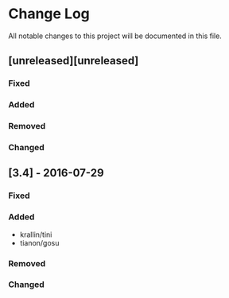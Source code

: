 Change Log
==========

All notable changes to this project will be documented in this file.

[unreleased][unreleased]
------------------------

### Fixed

### Added

### Removed

### Changed

[3.4] - 2016-07-29
------------------

### Fixed

### Added

-	krallin/tini
-	tianon/gosu

### Removed

### Changed

